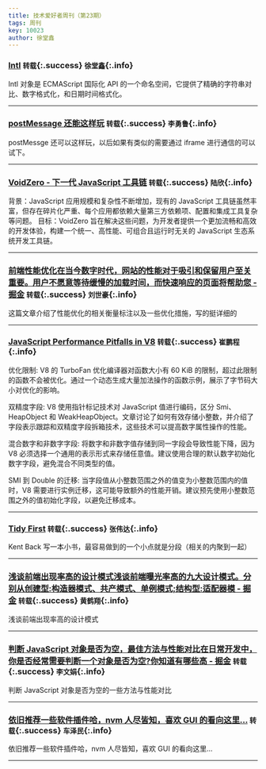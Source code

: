 ```yaml
---
title: 技术爱好者周刊（第23期）
tags: 周刊
key: 10023
author: 徐堂鑫
---
```


### [Intl](https://developer.mozilla.org/zh-CN/docs/Web/JavaScript/Reference/Global_Objects/Intl) `转载`{:.success} `徐堂鑫`{:.info}

Intl 对象是 ECMAScript 国际化 API 的一个命名空间，它提供了精确的字符串对比、数字格式化，和日期时间格式化。

---

### [postMessage 还能这样玩](https://segmentfault.com/a/1190000038252640) `转载`{:.success} `李勇鲁`{:.info}

postMessge 还可以这样玩，以后如果有类似的需要通过 iframe 进行通信的可以试下。

---

### [VoidZero - 下一代 JavaScript 工具链](https://baijiahao.baidu.com/s?id=1812039011439088445&wfr=spider&for=pc) `转载`{:.success} `陆欣`{:.info}

背景：JavaScript 应用规模和复杂性不断增加，现有的 JavaScript 工具链虽然丰富，但存在碎片化严重、每个应用都依赖大量第三方依赖项、配置和集成工具复杂等问题。
目标：VoidZero 旨在解决这些问题，为开发者提供一个更加流畅和高效的开发体验，构建一个统一、高性能、可组合且运行时无关的 JavaScript 生态系统开发工具链。

---

### [前端性能优化在当今数字时代，网站的性能对于吸引和保留用户至关重要。用户不愿意等待缓慢的加载时间，而快速响应的页面将帮助您 - 掘金](https://juejin.cn/post/7363830946908979239) `转载`{:.success} `刘世豪`{:.info}

这篇文章介绍了性能优化的相关衡量标注以及一些优化措施，写的挺详细的

---

### [JavaScript Performance Pitfalls in V8](https://ponyfoo.com/articles/javascript-performance-pitfalls-v8) `转载`{:.success} `崔鹏程`{:.info}

优化限制: V8 的 TurboFan 优化编译器对函数大小有 60 KiB 的限制，超过此限制的函数不会被优化。通过一个动态生成大量加法操作的函数示例，展示了字节码大小对优化的影响。

双精度字段: V8 使用指针标记技术对 JavaScript 值进行编码，区分 Smi、HeapObject 和 WeakHeapObject。文章讨论了如何有效存储小整数，并介绍了字段表示跟踪和双精度字段拆箱技术，这些技术可以提高数字属性操作的性能。

混合数字和非数字字段: 将数字和非数字值存储到同一字段会导致性能下降，因为 V8 必须选择一个通用的表示形式来存储任意值。建议使用合理的默认数字初始化数字字段，避免混合不同类型的值。

SMI 到 Double 的迁移: 当字段值从小整数范围之外的值变为小整数范围内的值时，V8 需要进行实例迁移，这可能导致额外的性能开销。建议预先使用小整数范围之外的值初始化字段，以避免迁移成本。

---

### [Tidy First](https://www.oreilly.com/library/view/tidy-first/9781098151232/) `转载`{:.success} `张伟达`{:.info}

Kent Back 写一本小书，最容易做到的一个小点就是分段（相关的内聚到一起）

---

### [浅谈前端出现率高的设计模式浅谈前端曝光率高的九大设计模式。分别从创建型:构造器模式、共产模式、单例模式;结构型:适配器模 - 掘金](https://juejin.cn/post/7274146202496041018) `转载`{:.success} `黄鹤翔`{:.info}

浅谈前端出现率高的设计模式

---

### [判断 JavaScript 对象是否为空，最佳方法与性能对比在日常开发中，你是否经常需要判断一个对象是否为空?你知道有哪些高 - 掘金](https://juejin.cn/post/7372933691490959398) `转载`{:.success} `李文娟`{:.info}

判断 JavaScript 对象是否为空的一些方法与性能对比

---

### [依旧推荐一些软件插件哈，nvm 人尽皆知，喜欢 GUI 的看向这里...](https://github.com/1111mp/nvm-desktop) `转载`{:.success} `车泽民`{:.info}

依旧推荐一些软件插件哈，nvm 人尽皆知，喜欢 GUI 的看向这里...

---
